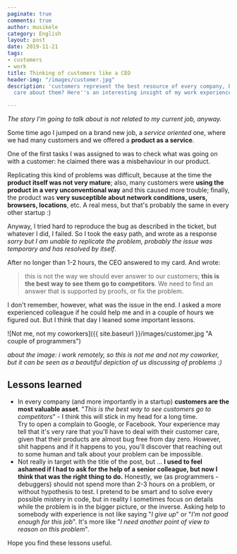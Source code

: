 ```yaml
---
paginate: true
comments: true
author: musikele
category: English
layout: post
date: 2019-11-21
tags:
- customers
- work
title: Thinking of customers like a CEO
header-img: "/images/customer.jpg"
description: 'customers represent the best resource of every company, but do we really
  care about them? Here''s an interesting insight of my work experience. '

---
```

_The story I'm going to talk about is not related to my current job, anyway._ 

Some time ago I jumped on a brand new job, a _service oriented_ one, where we had many customers and we offered a **product as a service**.

One of the first tasks I was assigned to was to check what was going on with a customer: he claimed there was a misbehaviour in our product.

Replicating this kind of problems was difficult, because at the time the **product itself was not very mature**; also, many customers were **using the product in a very unconventional way** and this caused more trouble; finally, the product was **very susceptible about network conditions, users, browsers, locations**, etc. A real mess, but that's probably the same in every other startup :)

Anyway, I tried hard to reproduce the bug as described in the ticket, but whatever I did, I failed. So I took the easy path, and wrote as a response _sorry but I am unable to replicate the problem, probably the issue was temporary and has resolved by itself_.

After no longer than 1-2 hours, the CEO answered to my card. And wrote:

> this is not the way we should ever answer to our customers; **this is the best way to see them go to competitors**. We need to find an answer that is supported by proofs, or fix the problem.

I don't remember, however, what was the issue in the end. I asked a more experienced colleague if he could help me and in a couple of hours we figured out. But I think that day I leaned some important lessons.

![Not me, not my coworkers]({{ site.baseurl }}/images/customer.jpg "A couple of programmers")

_about the image: i work remotely, so this is not me and not my coworker, but it can be seen as a beautiful depiction of us discussing of problems :)_

## Lessons learned

* In every company (and more importantly in a startup) **customers are the most valuable asset**. "_This is the best way to see customers go to competitors_" - I think this will stick in my head for a long time.  
  Try to open a complain to Google, or Facebook. Your experience may tell that it's very rare that you'll have to deal with their customer care, given that their products are almost bug free from day zero. However, shit happens and if it happens to you, you'll discover that reaching out to some human and talk about your problem can be impossible.
* Not really in target with the title of the post, but ... **I used to feel ashamed if I had to ask for the help of a senior colleague, but now I think that was the right thing to do.** Honestly, we (as programmers - debuggers) should not spend more than 2-3 hours on a problem, or without hypothesis to test. I pretend to be smart and to solve every possible mistery in code, but in reality I sometimes focus on details while the problem is in the bigger picture, or the inverse. Asking help to somebody with experience is not like saying "_I give up_" or "_I'm not good enough for this job_". It's more like "_I need another point of view to reason on this problem_".

Hope you find these lessons useful.